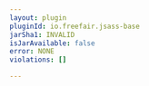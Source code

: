```yaml
---
layout: plugin
pluginId: io.freefair.jsass-base
jarSha1: INVALID
isJarAvailable: false
error: NONE
violations: []

---
```

